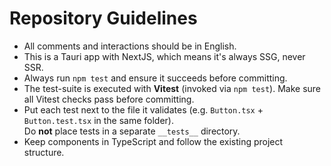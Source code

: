 # Repository Guidelines

- All comments and interactions should be in English.
- This is a Tauri app with NextJS, which means it's always SSG, never SSR.
- Always run `npm test` and ensure it succeeds before committing.
- The test-suite is executed with **Vitest** (invoked via `npm test`). Make sure all
  Vitest checks pass before committing.
- Put each test next to the file it validates (e.g. `Button.tsx` +
  `Button.test.tsx` in the same folder).  
  Do **not** place tests in a separate `__tests__` directory.
- Keep components in TypeScript and follow the existing project structure.
